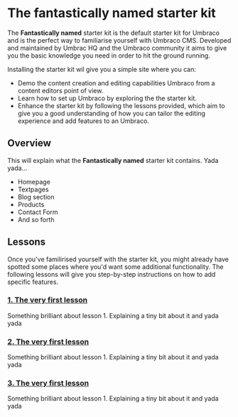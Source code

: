 # The fantastically named starter kit
The **Fantastically named** starter kit is the default starter kit for Umbraco and is the perfect way to familiarise yourself with Umbraco CMS. Developed and maintained by Umbrac HQ and the Umbraco community it aims to give you the basic knowledge you need in order to hit the ground running.

Installing the starter kit wil give you a simple site where you can:

* Demo the content creation and editing capabilities Umbraco from a content editors point of view.
* Learn how to set up Umbraco by exploring the the starter kit.
* Enhance the starter kit by following the lessons provided, which aim to give you a good understanding of how you can tailor the editing experience and add features to an Umbraco. 

## Overview
This will explain what the **Fantastically named** starter kit contains. Yada yada...

* Homepage
* Textpages 
* Blog section
* Products
* Contact Form
* And so forth

## Lessons
Once you've familirised yourself with the starter kit, you might already have spotted some places where you'd want some additional functionality. The following lessons will give you step-by-step instructions on how to add specific features.

### [1. The very first lesson](Lesson-1/)
Something brilliant about lesson 1. Explaining a tiny bit about it and yada yada

### [2. The very first lesson](Lesson-2/)
Something brilliant about lesson 1. Explaining a tiny bit about it and yada yada 

### [3. The very first lesson](Lesson-1/)
Something brilliant about lesson 1. Explaining a tiny bit about it and yada yada

